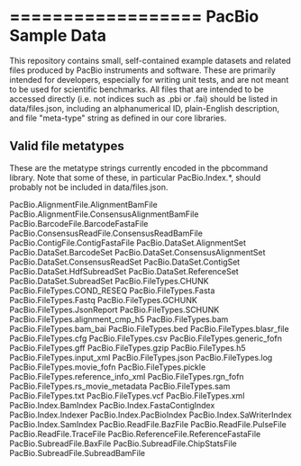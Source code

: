 ==================
PacBio Sample Data
==================

This repository contains small, self-contained example datasets and related
files produced by PacBio instruments and software.  These are primarily
intended for developers, especially for writing unit tests, and are not
meant to be used for scientific benchmarks.  All files that
are intended to be accessed directly (i.e. not indices such as .pbi or .fai)
should be listed in data/files.json, including an alphanumerical ID,
plain-English description, and file "meta-type" string as defined in our
core libraries.


Valid file metatypes
--------------------

These are the metatype strings currently encoded in the pbcommand library.
Note that some of these, in particular PacBio.Index.\*, should probably not
be included in data/files.json.

  PacBio.AlignmentFile.AlignmentBamFile
  PacBio.AlignmentFile.ConsensusAlignmentBamFile
  PacBio.BarcodeFile.BarcodeFastaFile
  PacBio.ConsensusReadFile.ConsensusReadBamFile
  PacBio.ContigFile.ContigFastaFile
  PacBio.DataSet.AlignmentSet
  PacBio.DataSet.BarcodeSet
  PacBio.DataSet.ConsensusAlignmentSet
  PacBio.DataSet.ConsensusReadSet
  PacBio.DataSet.ContigSet
  PacBio.DataSet.HdfSubreadSet
  PacBio.DataSet.ReferenceSet
  PacBio.DataSet.SubreadSet
  PacBio.FileTypes.CHUNK
  PacBio.FileTypes.COND_RESEQ
  PacBio.FileTypes.Fasta
  PacBio.FileTypes.Fastq
  PacBio.FileTypes.GCHUNK
  PacBio.FileTypes.JsonReport
  PacBio.FileTypes.SCHUNK
  PacBio.FileTypes.alignment_cmp_h5
  PacBio.FileTypes.bam
  PacBio.FileTypes.bam_bai
  PacBio.FileTypes.bed
  PacBio.FileTypes.blasr_file
  PacBio.FileTypes.cfg
  PacBio.FileTypes.csv
  PacBio.FileTypes.generic_fofn
  PacBio.FileTypes.gff
  PacBio.FileTypes.gzip
  PacBio.FileTypes.h5
  PacBio.FileTypes.input_xml
  PacBio.FileTypes.json
  PacBio.FileTypes.log
  PacBio.FileTypes.movie_fofn
  PacBio.FileTypes.pickle
  PacBio.FileTypes.reference_info_xml
  PacBio.FileTypes.rgn_fofn
  PacBio.FileTypes.rs_movie_metadata
  PacBio.FileTypes.sam
  PacBio.FileTypes.txt
  PacBio.FileTypes.vcf
  PacBio.FileTypes.xml
  PacBio.Index.BamIndex
  PacBio.Index.FastaContigIndex
  PacBio.Index.Indexer
  PacBio.Index.PacBioIndex
  PacBio.Index.SaWriterIndex
  PacBio.Index.SamIndex
  PacBio.ReadFile.BazFile
  PacBio.ReadFile.PulseFile
  PacBio.ReadFile.TraceFile
  PacBio.ReferenceFile.ReferenceFastaFile
  PacBio.SubreadFile.BaxFile
  PacBio.SubreadFile.ChipStatsFile
  PacBio.SubreadFile.SubreadBamFile
